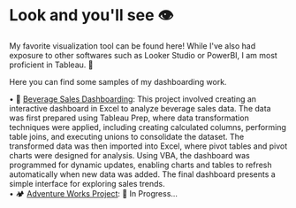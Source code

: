 # Look and you'll see 👁️
My favorite visualization tool can be found here! While I've also had exposure to other softwares such as Looker Studio or PowerBI, I am most proficient in Tableau. 🤌  

Here you can find some samples of my dashboarding work.  

• 🧃 [Beverage Sales Dashboarding](https://github.com/isabelabpas/excel_projects/tree/main/Beverage%20Sales%20Project): This project involved creating an interactive dashboard in Excel to analyze beverage sales data. The data was first prepared using Tableau Prep, where data transformation techniques were applied, including creating calculated columns, performing table joins, and executing unions to consolidate the dataset. The transformed data was then imported into Excel, where pivot tables and pivot charts were designed for analysis. Using VBA, the dashboard was programmed for dynamic updates, enabling charts and tables to refresh automatically when new data was added. The final dashboard presents a simple interface for exploring sales trends.  
• 🏕️ [Adventure Works Project](https://github.com/isabelabpas/tableau_projects/tree/7a4031b6deb0238b24ea5ac84c5ea66067d0866f/Adventure%20Works%20Project): 🚧 In Progress...
